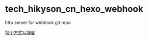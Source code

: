 # tech_hikyson_cn_hexo_webhook

http server for webhook git repo

[换个方式写博客](http://tech.hikyson.cn/2017/04/29/2017-04-29-%E6%8D%A2%E4%B8%AA%E6%96%B9%E5%BC%8F%E5%86%99%E5%8D%9A%E5%AE%A2/)
